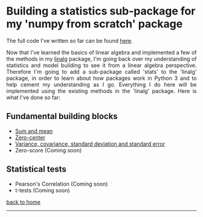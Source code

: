 # Building a statistics sub-package for my 'numpy from scratch' package

The full code I've written so far can be found [here](./full_code.md).

<div style="text-align: justify">
<p>Now that I've learned the basics of linear algebra and implemented a few of
the methods in my <a href="https://matt-a-bennett.github.io/numpy_from_scratch/numpy_from_scratch.html">linalg</a>
package, I'm going back over my understanding of statistics and model building
to see it from a linear algebra perspective. Therefore I'm going to add a
sub-package called 'stats' to the 'linalg' package, in order to learn about how
packages work in Python 3 and to help cement my understanding as I go.
Everything I do here will be implemented using the existing methods in the
'linalg' package. Here is what I've done so far:</p>
</div>

## Fundamental building blocks
- [Sum and mean](./sum_and_mean.md)
- [Zero-center](./zero_center.md)
- [Variance, covariance, standard deviation and standard error](./var_covar_stddev_stderr.md)
- Zero-score (Coming soon)

## Statistical tests
- Pearson's Correlation (Coming soon)
- t-tests (Coming soon)

[back to home](../index.md)

---
<script src="https://utteranc.es/client.js"
        repo="Matt-A-Bennett/Matt-A-Bennett.github.io"
        issue-term="https://matt-a-bennett.github.io/stats_from_scratch/stats_from_scratch.html"
        theme="github-light"
        crossorigin="anonymous"
        async>
</script>

